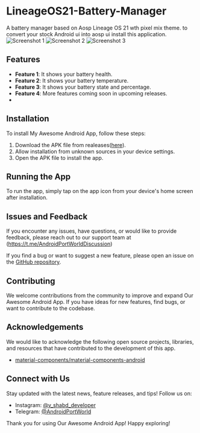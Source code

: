 # LineageOS21-Battery-Manager
A battery manager based on Aosp Lineage OS 21 wth pixel mix theme. to convert your stock Android ui into aosp ui install this application.
![Screenshot 1](https://github.com/ShabdVasudeva/LineageOS21-Battery-Manager/raw/main/battery1.jpg)
![Screenshot 2](https://github.com/ShabdVasudeva/LineageOS21-Battery-Manager/raw/main/battery2.jpg)
![Screenshot 3](https://github.com/ShabdVasudeva/LineageOS21-Battery-Manager/raw/main/battery3.jpg)


## Features

- **Feature 1**: It shows your battery health.
- **Feature 2**: It shows your battery temperature.
- **Feature 3**: It shows your battery state and percentage.
- **Feature 4**: More features coming soon in upcoming releases.
- 
## Installation

To install My Awesome Android App, follow these steps:

1. Download the APK file from realeases([here](https://github.com/ShabdVasudeva/LineageOS21-Battery-Manager/releases/download/LineageOS21BatteryManager/LineageOS21BatteryManager.apk)).
2. Allow installation from unknown sources in your device settings.
3. Open the APK file to install the app.

## Running the App

To run the app, simply tap on the app icon from your device's home screen after installation.

## Issues and Feedback

If you encounter any issues, have questions, or would like to provide feedback, please reach out to our support team at (https://t.me/AndroidPortWorldDiscussion)

If you find a bug or want to suggest a new feature, please open an issue on the [GitHub repository](link).

## Contributing

We welcome contributions from the community to improve and expand Our Awesome Android App. If you have ideas for new features, find bugs, or want to contribute to the codebase.

## Acknowledgements

We would like to acknowledge the following open source projects, libraries, and resources that have contributed to the development of this app.

- [material-components/material-components-android](https://github.com/material-components/material-components-android)

## Connect with Us

Stay updated with the latest news, feature releases, and tips! Follow us on:

- Instagram: [@v_shabd_developer](https://www.instagram.com/v_shabd_developer?igsh=MWJrZW9xYXdsd2VibA==)
- Telegram: [@AndroidPortWorld](https://t.me/AndroidPortWorld)

Thank you for using Our Awesome Android App! Happy exploring!
